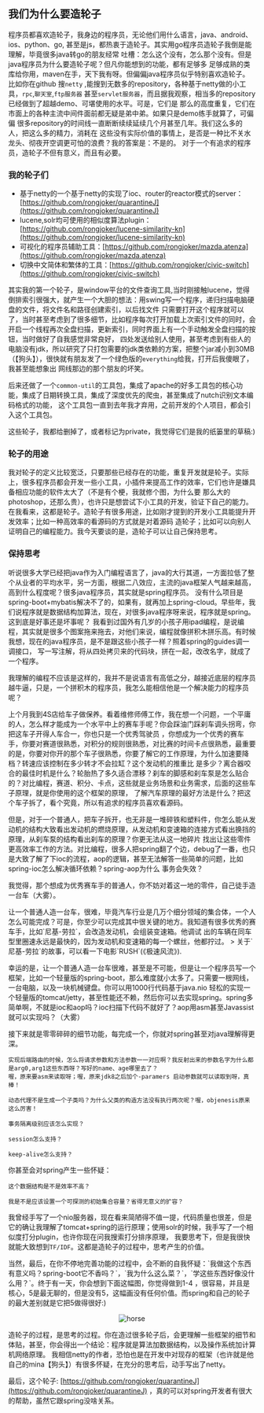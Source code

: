 ## 我们为什么要造轮子


程序员都喜欢造轮子，我身边的程序员，无论他们用什么语言，java、android、ios、python、go,
甚至是js，都热衷于造轮子。其实用go程序员造轮子我倒是能理解，毕竟很多java转go的朋友经常
吐槽：怎么这个没有，怎么那个没有。但是java程序员为什么要造轮子呢？但凡你能想到的功能，都有足够多
足够成熟的类库给你用，maven在手，天下我有呀。但偏偏java程序员似乎特别喜欢造轮子。比如你在github
搜`netty` ,能搜到无数多的repository，各种基于netty做的小工具，`rpc`,`聊天室`,`ftp服务器`
甚至`servlet服务器`，而且据我观察，相当多的repository已经做到了超越demo、可堪使用的水平。可是，它们是
那么的高度重复，它们在市面上的各种主流中间件面前都无疑是弟中弟。如果只是demo练手就算了，可偏偏
很多repository的时间线一直断断续续延续几个月甚至几年。我们这么多的人，把这么多的精力，消耗在
这些没有实际价值的事情上，是否是一种比不关水龙头、彻夜开空调更可怕的浪费？我的答案是：不是的。
对于一个有追求的程序员，造轮子不但有意义，而且有必要。
### 我的轮子们


- 基于netty的一个基于netty的实现了ioc、router的reactor模式的server：[https://github.com/rongjoker/quarantineJ](https://github.com/rongjoker/quarantineJ)
- lucene,solr均可使用的相似度算法plugin：[https://github.com/rongjoker/lucene-similarity-kn](https://github.com/rongjoker/lucene-similarity-kn)
- 可视化的程序员辅助工具：[https://github.com/rongjoker/mazda.atenza](https://github.com/rongjoker/mazda.atenza)
- 切换中文简体和繁体的工具：[https://github.com/rongjoker/civic-switch](https://github.com/rongjoker/civic-switch)

其实我的第一个轮子，是window平台的文件查询工具,当时刚接触lucene，觉得倒排索引很强大，就产生一个大胆的想法：用swing写一个程序，递归扫描电脑硬盘的文件，将文件名和路径创建索引，以后找文件
只需要打开这个程序就可以了，当时甚至考虑到了很多细节，比如程序每次打开加载上次索引文件的同时，会开启一个线程再次全盘扫描，更新索引，同时界面上有一个手动触发全盘扫描的按钮，当时做好了自我感觉非常良好，
四处发送给别人使用，甚至考虑到有些人的电脑没有jdk，所以研究了只打包需要的jdk类依赖的方案，把整个jar减小到30MB（【狗头】），很快就有朋友发了一个绿色版的`everything`给我，打开后我傻眼了，我甚至能想象出
网线那边的那个朋友的坏笑。

<p></p>

后来还做了一个`common-util`的工具包，集成了apache的好多工具包的核心功能，集成了日期转换工具，集成了深度优先的爬虫，甚至集成了nutch识别文本编码格式的功能，
这个工具包一直到去年我才弃用，之前开发的个人项目，都会引入这个工具包。
<p></p>
这些轮子，我都给删掉了，或者标记为private，我觉得它们是我的纸篓里的草稿:)

### 轮子的用途

我对轮子的定义比较宽泛，只要那些已经存在的功能，重复开发就是轮子。实际上，很多程序员都会开发一些小工具，小插件来提高工作的效率，它们也许是嫌具备相应功能的软件太大了（不是有个梗，我就修个图，为什么要
那么大的photoshop，还那么贵），也许只是想尝试下小工具的开发，验证下自己的能力。在我看来，这都是轮子。造轮子有很多用途，比如刚才提到的开发小工具能提升开发效率；比如一种高效率的看源码的方式就是对着源码
造轮子；比如可以向别人证明自己的编程能力。我今天要谈的是，造轮子可以让自己保持思考。

### 保持思考

听说很多大学已经把java作为入门编程语言了，java的大行其道，一方面拉低了整个从业者的平均水平，另一方面，根据二八效应，主流的java框架人气越来越高，高到什么程度呢？很多java程序员，其实就是spring程序员。
没有什么项目是spring-boot+mybatis解决不了的，如果有，就再加上spring-cloud。早些年，我们说程序就是数据结构加算法，现在，对很多java程序呀来说，程序就是spring。这到底是好事还是坏事呢？
我看到过国外有几岁的小孩子用ipad编程，是说编程，其实就是很多个图案拖来拖去，对他们来说，编程就像拼积木拼乐高。有时候我想，现在的java程序员，是不是跟这些小孩子一样？照着spring的guides调一调接口，
写一写注解，将从四处拷贝来的代码块，拼在一起，改改名字，就成了一个程序。
<p></p>
我理解的编程不应该是这样的，我并不是说语言有高低之分，越接近底层的程序员越牛逼，只是，一个拼积木的程序员，我怎么能相信他是一个解决能力的程序员呢？
<p></p>
上个月我到4S店给车子做保养。看着维修师傅工作，我在想一个问题，一个平庸的人，怎么样才能成为一个水平中上的赛车手呢？你会踩油门踩刹车调头拐弯，你把这车子开得人车合一，你也只是一个优秀驾驶员
，你想成为一个优秀的赛车手，你要对赛道很熟悉，对积分的规则很熟悉，对比赛的时间卡点很熟悉，最重要的是，你要对你开的那个车子很熟悉，你要了解它的工作原理，为什么加速要降档？转速应该控制在多少转才不会拉缸？这个发动机的推重比
是多少？离合器咬合的最佳时机是什么？轮胎热了多久适合漂移？刹车的脚感和刹车泵是怎么贴合的？对比编程，赛道、积分、卡点，这些就是业务场景和业务需求，后面的这些车子原理，就是你使用的这个框架的原理，
了解汽车原理的最好方法是什么？把这个车子拆了，看个究竟，所以有追求的程序员喜欢看源码。
<p></p>
但是，对于一个普通人，把车子拆开，也无非是一堆碎铁和塑料件，你怎么能从发动机的结构大致看出发动机的燃烧原理，从发动机和变速箱的连接方式看出换挡的原理，从刹车泵的结构看出刹车的原理？你更无法从这一地碎片
找出让这些零件更高效率工作的方法。对比编程，很多人把spring翻了个边，debug了一番，也只是大致了解了下ioc的流程，aop的逻辑，甚至无法解答一些简单的问题，比如spring-ioc怎么解决循环依赖？spring-aop为什么
事务会失效？
<p></p>
我觉得，那个想成为优秀赛车手的普通人，你不妨对着这一地的零件，自己徒手造一台车（大雾）。
<p></p>
<p></p>
让一个普通人造一台车，很难，毕竟汽车行业是几万个细分领域的集合体，一个人怎么可能完成？可是，你至少可以完成其中很关键的地方。我知道有很多优秀的赛车手，比如`尼基-劳拉`，会改造发动机，会组装变速箱。他调试
出的车辆在同车型里圈速永远是最快的，因为发动机和变速箱的每一个螺丝，他都拧过。
> 关于`尼基-劳拉`的故事，可以看一下电影`RUSH`(《极速风流》).

<p></p>
幸运的是，让一个普通人造一台车很难，甚至是不可能，但是让一个程序员写一个框架，比如一个轻量版的spring-boot，那么难度就小太多了。只需要一根网线，一台电脑，以及一块机械键盘。你可以用1000行代码基于java.nio
轻松的实现一个轻量版的tomcat/jetty，甚至性能还不赖，然后你可以去实现spring。spring多简单啊，不就是ioc和aop吗？ioc扫描下代码不就好了？aop用asm甚至Javassist就可以实现吗？（大雾）
<p></p>
接下来就是零零碎碎的细节功能，每完成一个，你就对spring甚至对java理解得更深。


```
实现后端路由的时候，怎么将请求参数和方法参数一一对应啊？我反射出来的参数名字为什么都是arg0,arg1这些东西呀？写好的name、age哪里去了？
喔，原来要asm来读取呀；喔，原来jdk8之后加个-paramers 启动参数就可以读取到呀，真棒！
```

```
动态代理不是生成一个子类吗？为什么父类的构造方法没有执行两次呢？喔，objenesis原来这么厉害！
```


```
事务隔离级别应该怎么实现？
```

```
session怎么支持？
```

```
keep-alive怎么支持？
```

你甚至会对spring产生一些怀疑：
```
这个数据结构是不是效率不高？
```

```
我是不是应该设置一个可探测的初始集合容量？省得无意义的扩容？
```
我曾经手写了一个nio服务器，现在看来简陋得不值一提，代码质量也很差，但是它的确让我理解了tomcat+spring的运行原理；使用solr的时候，我手写了一个相似度打分plugin，也许你现在问我搜索打分排序原理，
我要思考下，但是我很快就能大致想到`TF/IDF`。这都是造轮子的过程中，思考产生的价值。
<p></p>
当然，最后，在你不停地完善功能的过程中，会不断的自我怀疑：`我做这个东西有意义吗？spring-boot它不香吗？`，`我为什么这么菜？`，`学这些东西好像没什么用？`。终于有一天，你会想到下面这幅图，你觉得做到1-4
，很容易，并且是核心，5是最无聊的，但是没有5，这幅画没有任何价值。而spring和自己的轮子的最大差别就是它把5做得很好:)
<p align="center">
  <img src="https://github.com/rongjoker/rongjoker.github.io/blob/joker_dev/blog/whywemakecycle/1.jpg?raw=true" alt="horse">
</p>
<p>造轮子的过程，是思考的过程。你在造过很多轮子后，会更理解一些框架的细节和体贴，甚至，你会得出一个结论：程序就是算法加数据结构，以及操作系统加计算机网络原理。
我相信netty的作者，恐怕也是在开发中对现存的框架（也许就是他自己的mina【狗头】）有很多怀疑，在充分的思考后，动手写出了netty。</p>

最后，这个轮子: 
 [https://github.com/rongjoker/quarantineJ](https://github.com/rongjoker/quarantineJ) ，真的可以对spring开发者有很大的帮助，虽然它跟spring没啥关系。
